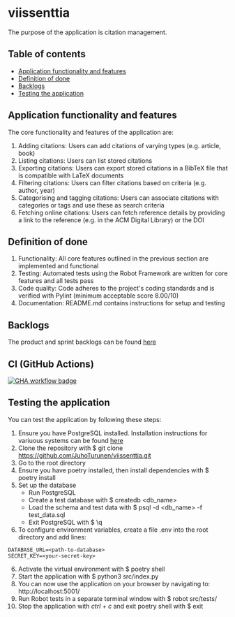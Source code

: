 # viissenttia

The purpose of the application is citation management.


## Table of contents
- [Application functionality and features](#application-functionality-and-features)
- [Definition of done](#definition-of-done)
- [Backlogs](#backlogs)
- [Testing the application](#testing-the-application)


## Application functionality and features

The core functionality and features of the application are:

1. Adding citations: Users can add citations of varying types (e.g. article, book) 
2. Listing citations: Users can list stored citations
3. Exporting citations: Users can export stored citations in a BibTeX file that is compatible with LaTeX documents
4. Filtering citations: Users can filter citations based on criteria (e.g. author, year)
5. Categorising and tagging citations: Users can associate citations with categories or tags and use these as search criteria
6. Fetching online citations: Users can fetch reference details by providing a link to the reference (e.g. in the ACM Digital Library) or the DOI 


## Definition of done

1. Functionality: All core features outlined in the previous section are implemented and functional
2. Testing: Automated tests using the Robot Framework are written for core features and all tests pass
3. Code quality: Code adheres to the project's coding standards and is verified with Pylint (minimum acceptable score 8.00/10)
4. Documentation: README.md contains instructions for setup and testing


## Backlogs

The product and sprint backlogs can be found [here](https://helsinkifi-my.sharepoint.com/:x:/g/personal/juzturun_ad_helsinki_fi/ETudBp6OxL5GlwRVfpZgC8cBuwzMSGh-2SWFHwJBbWLTJA?e=7TnnLh)


## CI (GitHub Actions)

[![GHA workflow badge](https://github.com/JuhoTurunen/viissenttia/actions/workflows/main.yaml/badge.svg)](https://github.com/JuhoTurunen/viissenttia/actions)


## Testing the application

You can test the application by following these steps: 
1. Ensure you have PostgreSQL installed. Installation instructions for variuous systems can be found [here](https://www.postgresql.org/download/)
2. Clone the repository with $ git clone https://github.com/JuhoTurunen/viissenttia.git
3. Go to the root directory
3. Ensure you have poetry installed, then install dependencies with $ poetry install
4. Set up the database
    - Run PostgreSQL
    - Create a test database with $ createdb <db_name>
    - Load the schema and test data with $ psql -d <db_name> -f test_data.sql
    - Exit PostgreSQL with $ \q
5. To configure environment variables, create a file .env into the root directory and add lines:
```
DATABASE_URL=<path-to-database>
SECRET_KEY=<your-secret-key>
```
6. Activate the virtual environment with $ poetry shell
7. Start the application with $ python3 src/index.py 
8. You can now use the application on your browser by navigating to: http://localhost:5001/
9. Run Robot tests in a separate terminal window with $ robot src/tests/
10. Stop the application with *ctrl + c* and exit poetry shell with $ exit
